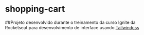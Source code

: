 # shopping-cart

##Projeto desenvolvido durante o treinamento da curso Ignite da Rocketseat para desenvolvimento de interface usando [Tailwindcss](https://tailwindcss.com/) 

